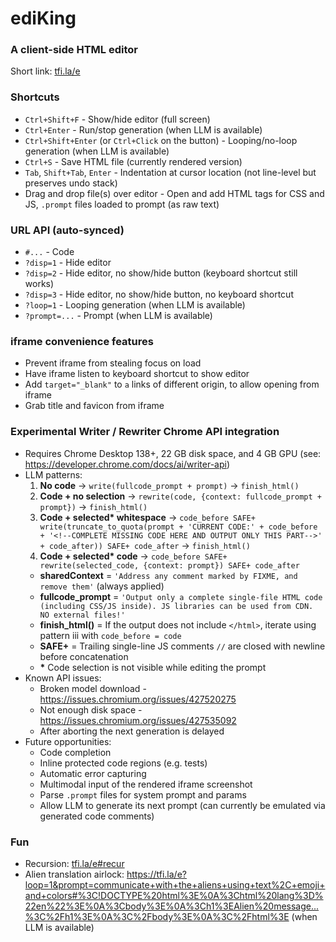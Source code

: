 # ediKing
### A client-side HTML editor
Short link: [tfi.la/e](https://tfi.la/e)

### Shortcuts
- `Ctrl+Shift+F` - Show/hide editor (full screen)
- `Ctrl+Enter` - Run/stop generation (when LLM is available)
- `Ctrl+Shift+Enter` (or `Ctrl+Click` on the button) - Looping/no-loop generation (when LLM is available)
- `Ctrl+S` - Save HTML file (currently rendered version)
- `Tab`, `Shift+Tab`, `Enter` - Indentation at cursor location (not line-level but preserves undo stack)
- Drag and drop file(s) over editor - Open and add HTML tags for CSS and JS, `.prompt` files loaded to prompt (as raw text)

### URL API (auto-synced)
- `#...` - Code
- `?disp=1` - Hide editor
- `?disp=2` - Hide editor, no show/hide button (keyboard shortcut still works)
- `?disp=3` - Hide editor, no show/hide button, no keyboard shortcut
- `?loop=1` - Looping generation (when LLM is available)
- `?prompt=...` - Prompt (when LLM is available)

### iframe convenience features
- Prevent iframe from stealing focus on load
- Have iframe listen to keyboard shortcut to show editor
- Add `target="_blank"` to `a` links of different origin, to allow opening from iframe
- Grab title and favicon from iframe

### Experimental Writer / Rewriter Chrome API integration
- Requires Chrome Desktop 138+, 22 GB disk space, and 4 GB GPU (see: https://developer.chrome.com/docs/ai/writer-api)
- LLM patterns:
  1. __No code__ -> `write(fullcode_prompt + prompt)` -> `finish_html()`
  2. __Code + no selection__ -> `rewrite(code, {context: fullcode_prompt + prompt})` -> `finish_html()`
  3. __Code + selected* whitespace__ -> `code_before SAFE+ write(truncate_to_quota(prompt + 'CURRENT CODE:' + code_before + '<!--COMPLETE MISSING CODE HERE AND OUTPUT ONLY THIS PART-->' + code_after)) SAFE+ code_after` -> `finish_html()`
  4. __Code + selected* code__ -> `code_before SAFE+ rewrite(selected_code, {context: prompt}) SAFE+ code_after`
  - __sharedContext__ = `'Address any comment marked by FIXME, and remove them'` (always applied)
  - __fullcode_prompt__ = `'Output only a complete single-file HTML code (including CSS/JS inside). JS libraries can be used from CDN. NO external files!'`
  - __finish_html()__ = If the output does not include `</html>`, iterate using pattern iii with `code_before = code`
  - __SAFE+__ = Trailing single-line JS comments `//` are closed with newline before concatenation
  - __*__ Code selection is not visible while editing the prompt
- Known API issues:
  - Broken model download - https://issues.chromium.org/issues/427520275
  - Not enough disk space - https://issues.chromium.org/issues/427535092
  - After aborting the next generation is delayed
- Future opportunities:
  - Code completion
  - Inline protected code regions (e.g. tests)
  - Automatic error capturing
  - Multimodal input of the rendered iframe screenshot
  - Parse `.prompt` files for system prompt and params
  - Allow LLM to generate its next prompt (can currently be emulated via generated code comments)

### Fun
- Recursion: [tfi.la/e#recur](https://tfi.la/e/#recur)
- Alien translation airlock: https://tfi.la/e?loop=1&prompt=communicate+with+the+aliens+using+text%2C+emoji+and+colors#%3C!DOCTYPE%20html%3E%0A%3Chtml%20lang%3D%22en%22%3E%0A%3Cbody%3E%0A%3Ch1%3EAlien%20message...%3C%2Fh1%3E%0A%3C%2Fbody%3E%0A%3C%2Fhtml%3E (when LLM is available)
